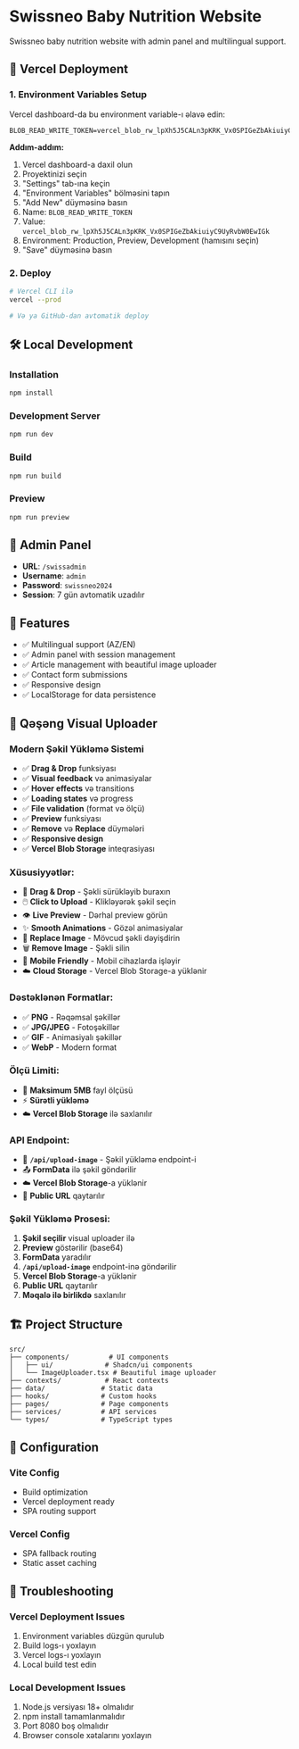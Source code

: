 # Swissneo Baby Nutrition Website

Swissneo baby nutrition website with admin panel and multilingual support.

## 🚀 Vercel Deployment

### 1. Environment Variables Setup

Vercel dashboard-da bu environment variable-ı əlavə edin:

```
BLOB_READ_WRITE_TOKEN=vercel_blob_rw_lpXh5J5CALn3pKRK_Vx0SPIGeZbAkiuiyC9UyRvbW0EwIGk
```

**Addım-addım:**
1. Vercel dashboard-a daxil olun
2. Proyektinizi seçin
3. "Settings" tab-ına keçin
4. "Environment Variables" bölməsini tapın
5. "Add New" düyməsinə basın
6. Name: `BLOB_READ_WRITE_TOKEN`
7. Value: `vercel_blob_rw_lpXh5J5CALn3pKRK_Vx0SPIGeZbAkiuiyC9UyRvbW0EwIGk`
8. Environment: Production, Preview, Development (hamısını seçin)
9. "Save" düyməsinə basın

### 2. Deploy

```bash
# Vercel CLI ilə
vercel --prod

# Və ya GitHub-dan avtomatik deploy
```

## 🛠️ Local Development

### Installation

```bash
npm install
```

### Development Server

```bash
npm run dev
```

### Build

```bash
npm run build
```

### Preview

```bash
npm run preview
```

## 🔐 Admin Panel

- **URL**: `/swissadmin`
- **Username**: `admin`
- **Password**: `swissneo2024`
- **Session**: 7 gün avtomatik uzadılır

## 📝 Features

- ✅ Multilingual support (AZ/EN)
- ✅ Admin panel with session management
- ✅ Article management with beautiful image uploader
- ✅ Contact form submissions
- ✅ Responsive design
- ✅ LocalStorage for data persistence

## 🎨 Qəşəng Visual Uploader

### Modern Şəkil Yükləmə Sistemi
- ✅ **Drag & Drop** funksiyası
- ✅ **Visual feedback** və animasiyalar
- ✅ **Hover effects** və transitions
- ✅ **Loading states** və progress
- ✅ **File validation** (format və ölçü)
- ✅ **Preview** funksiyası
- ✅ **Remove** və **Replace** düymələri
- ✅ **Responsive design**
- ✅ **Vercel Blob Storage** inteqrasiyası

### Xüsusiyyətlər:
- 🎯 **Drag & Drop** - Şəkli sürükləyib buraxın
- 🖱️ **Click to Upload** - Klikləyərək şəkil seçin
- 👁️ **Live Preview** - Dərhal preview görün
- ✨ **Smooth Animations** - Gözəl animasiyalar
- 🔄 **Replace Image** - Mövcud şəkli dəyişdirin
- 🗑️ **Remove Image** - Şəkli silin
- 📱 **Mobile Friendly** - Mobil cihazlarda işləyir
- ☁️ **Cloud Storage** - Vercel Blob Storage-a yüklənir

### Dəstəklənən Formatlar:
- ✅ **PNG** - Rəqəmsal şəkillər
- ✅ **JPG/JPEG** - Fotoşəkillər
- ✅ **GIF** - Animasiyalı şəkillər
- ✅ **WebP** - Modern format

### Ölçü Limiti:
- 📏 **Maksimum 5MB** fayl ölçüsü
- ⚡ **Sürətli yükləmə**
- ☁️ **Vercel Blob Storage** ilə saxlanılır

### API Endpoint:
- 🔗 **`/api/upload-image`** - Şəkil yükləmə endpoint-i
- 📤 **FormData** ilə şəkil göndərilir
- ☁️ **Vercel Blob Storage**-a yüklənir
- 🔗 **Public URL** qaytarılır

### Şəkil Yükləmə Prosesi:
1. **Şəkil seçilir** visual uploader ilə
2. **Preview** göstərilir (base64)
3. **FormData** yaradılır
4. **`/api/upload-image`** endpoint-inə göndərilir
5. **Vercel Blob Storage**-a yüklənir
6. **Public URL** qaytarılır
7. **Məqalə ilə birlikdə** saxlanılır

## 🏗️ Project Structure

```
src/
├── components/          # UI components
│   ├── ui/             # Shadcn/ui components
│   └── ImageUploader.tsx # Beautiful image uploader
├── contexts/           # React contexts
├── data/              # Static data
├── hooks/             # Custom hooks
├── pages/             # Page components
├── services/          # API services
└── types/             # TypeScript types
```

## 🔧 Configuration

### Vite Config
- Build optimization
- Vercel deployment ready
- SPA routing support

### Vercel Config
- SPA fallback routing
- Static asset caching

## 🚨 Troubleshooting

### Vercel Deployment Issues
1. Environment variables düzgün qurulub
2. Build logs-ı yoxlayın
3. Vercel logs-ı yoxlayın
4. Local build test edin

### Local Development Issues
1. Node.js versiyası 18+ olmalıdır
2. npm install tamamlanmalıdır
3. Port 8080 boş olmalıdır
4. Browser console xətalarını yoxlayın
